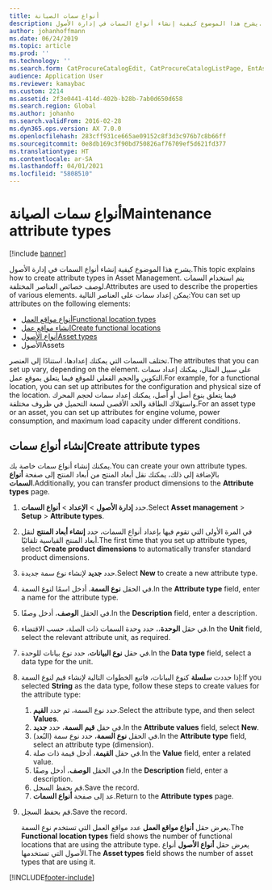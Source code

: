 ```yaml
---
title: أنواع سمات الصيانة
description: يشرح هذا الموضوع كيفية إنشاء أنواع السمات في إدارة الأصول.
author: johanhoffmann
ms.date: 06/24/2019
ms.topic: article
ms.prod: ''
ms.technology: ''
ms.search.form: CatProcureCatalogEdit, CatProcureCatalogListPage, EntAssetFunctionalLocationTypeCopy, EntAssetAttributeType, EntAssetAttributeTypeValue, EntAssetFunctionalLocationType
audience: Application User
ms.reviewer: kamaybac
ms.custom: 2214
ms.assetid: 2f3e0441-414d-402b-b28b-7ab0d650d658
ms.search.region: Global
ms.author: johanho
ms.search.validFrom: 2016-02-28
ms.dyn365.ops.version: AX 7.0.0
ms.openlocfilehash: 283cff931ce665ae09152c8f3d3c976b7c8b66ff
ms.sourcegitcommit: 0e8db169c3f90bd750826af76709ef5d621fd377
ms.translationtype: HT
ms.contentlocale: ar-SA
ms.lasthandoff: 04/01/2021
ms.locfileid: "5808510"
---
```

# <a name="maintenance-attribute-types"></a><span data-ttu-id="1831e-103">أنواع سمات الصيانة</span><span class="sxs-lookup"><span data-stu-id="1831e-103">Maintenance attribute types</span></span>

[!include [banner](../../includes/banner.md)]

 

<span data-ttu-id="1831e-104">يشرح هذا الموضوع كيفية إنشاء أنواع السمات في إدارة الأصول.</span><span class="sxs-lookup"><span data-stu-id="1831e-104">This topic explains how to create attribute types in Asset Management.</span></span> <span data-ttu-id="1831e-105">يتم استخدام السمات لوصف خصائص العناصر المختلفة.</span><span class="sxs-lookup"><span data-stu-id="1831e-105">Attributes are used to describe the properties of various elements.</span></span> <span data-ttu-id="1831e-106">يمكن إعداد سمات على العناصر التالية:</span><span class="sxs-lookup"><span data-stu-id="1831e-106">You can set up attributes on the following elements:</span></span>

- [<span data-ttu-id="1831e-107">أنواع مواقع العمل</span><span class="sxs-lookup"><span data-stu-id="1831e-107">Functional location types</span></span>](../setup-for-functional-locations/functional-location-types.md)
- [<span data-ttu-id="1831e-108">إنشاء مواقع عمل</span><span class="sxs-lookup"><span data-stu-id="1831e-108">Create functional locations</span></span>](../functional-locations/create-functional-locations.md)
- [<span data-ttu-id="1831e-109">أنواع الأصول</span><span class="sxs-lookup"><span data-stu-id="1831e-109">Asset types</span></span>](../setup-for-objects/object-types.md)
- <span data-ttu-id="1831e-110">الأصول</span><span class="sxs-lookup"><span data-stu-id="1831e-110">Assets</span></span>

<span data-ttu-id="1831e-111">تختلف السمات التي يمكنك إعدادها، استنادًا إلى العنصر.</span><span class="sxs-lookup"><span data-stu-id="1831e-111">The attributes that you can set up vary, depending on the element.</span></span> <span data-ttu-id="1831e-112">على سبيل المثال، يمكنك إعداد سمات التكوين والحجم الفعلي للموقع فيما يتعلق بموقع عمل.</span><span class="sxs-lookup"><span data-stu-id="1831e-112">For example, for a functional location, you can set up attributes for the configuration and physical size of the location.</span></span> <span data-ttu-id="1831e-113">فيما يتعلق بنوع أصل أو أصل، يمكنك إعداد سمات لحجم المحرك واستهلاك الطاقة والحد الأقصى لسعة التحميل في ظروف مختلفة.</span><span class="sxs-lookup"><span data-stu-id="1831e-113">For an asset type or an asset, you can set up attributes for engine volume, power consumption, and maximum load capacity under different conditions.</span></span>

## <a name="create-attribute-types"></a><span data-ttu-id="1831e-114">إنشاء أنواع سمات</span><span class="sxs-lookup"><span data-stu-id="1831e-114">Create attribute types</span></span>

<span data-ttu-id="1831e-115">يمكنك إنشاء أنواع سمات خاصة بك.</span><span class="sxs-lookup"><span data-stu-id="1831e-115">You can create your own attribute types.</span></span> <span data-ttu-id="1831e-116">بالإضافة إلى ذلك، يمكنك نقل أبعاد المنتج من أبعاد المنتج إلى صفحة **أنواع السمات**.</span><span class="sxs-lookup"><span data-stu-id="1831e-116">Additionally, you can transfer product dimensions to the **Attribute types** page.</span></span>

1. <span data-ttu-id="1831e-117">حدد **إدارة الأصول** \> **الإعداد** \> **أنواع السمات**.</span><span class="sxs-lookup"><span data-stu-id="1831e-117">Select **Asset management** \> **Setup** \> **Attribute types**.</span></span>
2. <span data-ttu-id="1831e-118">في المرة الأولى التي تقوم فيها بإعداد أنواع السمات، حدد **إنشاء أبعاد المنتج** لنقل أبعاد المنتج القياسية تلقائيًا.</span><span class="sxs-lookup"><span data-stu-id="1831e-118">The first time that you set up attribute types, select **Create product dimensions** to automatically transfer standard product dimensions.</span></span>
3. <span data-ttu-id="1831e-119">حدد **جديد** لإنشاء نوع سمة جديدة.</span><span class="sxs-lookup"><span data-stu-id="1831e-119">Select **New** to create a new attribute type.</span></span>
4. <span data-ttu-id="1831e-120">في الحقل **نوع السمة**، أدخل اسمًا لنوع السمة.</span><span class="sxs-lookup"><span data-stu-id="1831e-120">In the **Attribute type** field, enter a name for the attribute type.</span></span>
5. <span data-ttu-id="1831e-121">في الحقل **الوصف**، أدخل وصفًا.</span><span class="sxs-lookup"><span data-stu-id="1831e-121">In the **Description** field, enter a description.</span></span>
6. <span data-ttu-id="1831e-122">في حقل **الوحدة**،، حدد وحدة السمات ذات الصلة، حسب الاقتضاء.</span><span class="sxs-lookup"><span data-stu-id="1831e-122">In the **Unit** field, select the relevant attribute unit, as required.</span></span>
7. <span data-ttu-id="1831e-123">في حقل **نوع البيانات**، حدد نوع بيانات للوحدة.</span><span class="sxs-lookup"><span data-stu-id="1831e-123">In the **Data type** field, select a data type for the unit.</span></span>
8. <span data-ttu-id="1831e-124">إذا حددت **سلسلة** كنوع البيانات، فاتبع الخطوات التالية لإنشاء قيم لنوع السمة:</span><span class="sxs-lookup"><span data-stu-id="1831e-124">If you selected **String** as the data type, follow these steps to create values for the attribute type:</span></span>

    1. <span data-ttu-id="1831e-125">حدد نوع السمة، ثم حدد **القيم**.</span><span class="sxs-lookup"><span data-stu-id="1831e-125">Select the attribute type, and then select **Values**.</span></span>
    2. <span data-ttu-id="1831e-126">في حقل **قيم السمة**، حدد **جديد**.</span><span class="sxs-lookup"><span data-stu-id="1831e-126">In the **Attribute values** field, select **New**.</span></span>
    3. <span data-ttu-id="1831e-127">في الحقل **نوع السمة**، حدد نوع سمة (البُعد).</span><span class="sxs-lookup"><span data-stu-id="1831e-127">In the **Attribute type** field, select an attribute type (dimension).</span></span>
    4. <span data-ttu-id="1831e-128">في حقل **القيمة**، أدخل قيمة ذات صلة.</span><span class="sxs-lookup"><span data-stu-id="1831e-128">In the **Value** field, enter a related value.</span></span>
    5. <span data-ttu-id="1831e-129">في الحقل **الوصف**، أدخل وصفًا.</span><span class="sxs-lookup"><span data-stu-id="1831e-129">In the **Description** field, enter a description.</span></span>
    6. <span data-ttu-id="1831e-130">قم بحفظ السجل.</span><span class="sxs-lookup"><span data-stu-id="1831e-130">Save the record.</span></span>
    7. <span data-ttu-id="1831e-131">عد إلى صفحة **أنواع السمات**.</span><span class="sxs-lookup"><span data-stu-id="1831e-131">Return to the **Attribute types** page.</span></span>

9. <span data-ttu-id="1831e-132">قم بحفظ السجل.</span><span class="sxs-lookup"><span data-stu-id="1831e-132">Save the record.</span></span>

    <span data-ttu-id="1831e-133">يعرض حقل **أنواع مواقع العمل** عدد مواقع العمل التي تستخدم نوع السمة.</span><span class="sxs-lookup"><span data-stu-id="1831e-133">The **Functional location types** field shows the number of functional locations that are using the attribute type.</span></span> <span data-ttu-id="1831e-134">يعرض حقل **أنواع الأصول** أنواع الأصول التي تستخدمها.</span><span class="sxs-lookup"><span data-stu-id="1831e-134">The **Asset types** field shows the number of asset types that are using it.</span></span>


[!INCLUDE[footer-include](../../../includes/footer-banner.md)]